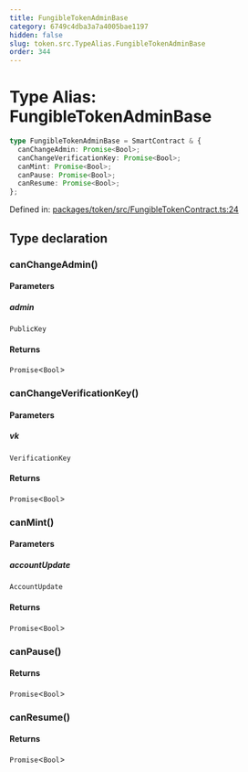 ```yaml
---
title: FungibleTokenAdminBase
category: 6749c4dba3a7a4005bae1197
hidden: false
slug: token.src.TypeAlias.FungibleTokenAdminBase
order: 344
---
```


# Type Alias: FungibleTokenAdminBase

```ts
type FungibleTokenAdminBase = SmartContract & {
  canChangeAdmin: Promise<Bool>;
  canChangeVerificationKey: Promise<Bool>;
  canMint: Promise<Bool>;
  canPause: Promise<Bool>;
  canResume: Promise<Bool>;
};
```

Defined in: [packages/token/src/FungibleTokenContract.ts:24](https://github.com/zkcloudworker/minatokens-lib/blob/main/packages/token/src/FungibleTokenContract.ts#L24)

## Type declaration

### canChangeAdmin()

#### Parameters

##### admin

`PublicKey`

#### Returns

`Promise`\<`Bool`\>

### canChangeVerificationKey()

#### Parameters

##### vk

`VerificationKey`

#### Returns

`Promise`\<`Bool`\>

### canMint()

#### Parameters

##### accountUpdate

`AccountUpdate`

#### Returns

`Promise`\<`Bool`\>

### canPause()

#### Returns

`Promise`\<`Bool`\>

### canResume()

#### Returns

`Promise`\<`Bool`\>
